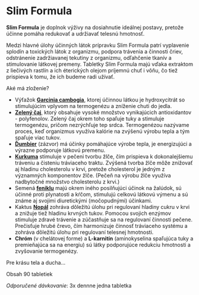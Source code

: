 Slim Formula
============

**Slim Formula** je doplnok výživy na dosiahnutie ideálnej postavy, pretože
účinne pomáha redukovať a udržiavať telesnú hmotnosť.

Medzi hlavné úlohy účinných látok prípravku Slim Formula patrí vyplavenie
splodín a toxických látok z organizmu, podpora trávenia a činnosti čriev,
odstránenie zadržiavanej tekutiny z organizmu, odľahčenie tkanív a stimulovanie
látkovej premeny. Tabletky Slim Formula majú vďaka extraktom z liečivých rastlín
a ich éterických olejom príjemnú chuť i vôňu, čo tiež prispieva k tomu, že ich
budeme radi užívať.

Aké má zloženie?

* Výťažok **[Garcinia cambogia](/sip/#p/garcinia-cambogia)**, ktorej účinnou látkou je hydroxycitrát so stimulujúcim vplyvom na termogenézu a zníženie chuti do jedla.
* **[Zelený čaj](/sip/#p/cajovnik-cinsky)**, ktorý obsahuje vysoké množstvo vynikajúcich antioxidantov - polyfenolov. Zelený čaj okrem toho spaľuje tuky a stimuluje termogenézu, pričom nezrýchľuje tep srdca. Termogenézou nazývame proces, keď organizmus využíva kalórie na zvýšenú výrobu tepla a tým spaľuje viac tukov.
* **[Ďumbier](/sip/#p/dumbier-lekarsky)** (zázvor) má účinky pomáhajúce výrobe tepla, je energizujúci a výrazne podporuje látkovú premenu.
* **[Kurkuma](/sip/#p/kurkumovnik-dlhy)** stimuluje v pečeni tvorbu žlče, čím prispieva k dokonalejšiemu tráveniu a čisteniu tráviaceho traktu. Zvýšená tvorba žlče môže znižovať aj hladinu cholesterolu v krvi, pretože cholesterol je jedným z významných komponentov žlče. (Pečeň na výrobu žlče využíva nadbytočné množstvo cholesterolu z krvi.)
* Semená **[feniklu](/sip/#p/fenikel-obycajny)** majú okrem iného posilňujúci účinok na žalúdok, sú účinné proti plynatosti a kŕčom, stimulujú celkovú látkovú výmenu a sú známe aj svojimi diuretickými (močopudnými) účinkami.
* Kaktus **[Nopál](/sip/#p/opuncia-mexicka)** zohráva dôležitú úlohu pri regulovaní hladiny cukru v krvi a znižuje tiež hladinu krvných tukov. Pomocou svojich enzýmov stimuluje zdravé trávenie a zúčastňuje sa na regulovaní činnosti pečene. Prečisťuje hrubé črevo, čím harmonizuje činnosť tráviaceho systému a zohráva dôležitú úlohu pri regulovaní telesnej hmotnosti.
* **Chróm** (v chelátovej forme) a **L-karnitín** (aminokyselina spaľujúca tuky a premieňajúca sa na energiu) sú látky podporujúce redukciu hmotnosti a zvyšovanie termogenézy.

Pre krásu tela a ducha...

Obsah 90 tabletiek

*Odporučené dávkovanie*: 3x dennne jedna tabletka

